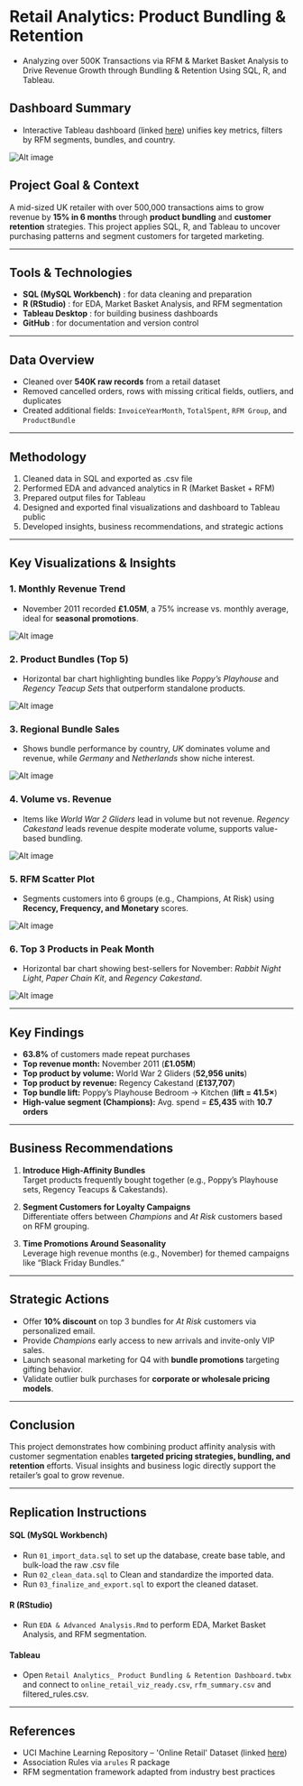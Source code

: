 # Retail Analytics: Product Bundling & Retention

- Analyzing over 500K Transactions via RFM & Market Basket Analysis to Drive Revenue Growth through Bundling & Retention Using SQL, R, and Tableau.

## **Dashboard Summary**  
- Interactive Tableau dashboard (linked [here](https://public.tableau.com/views/RetailAnalyticsDashboard_17463450746120/RetailAnalyticsDashboard?:language=en-US&:sid=&:redirect=auth&:display_count=n&:origin=viz_share_link))  unifies key metrics, filters by RFM segments, bundles, and country.

![Alt image](https://github.com/anijic/Retail_Analytics_Repo/blob/master/Visualizations/Retail%20Analytics_%20Product%20Bundling%20%26%20Retention.png)

## **Project Goal & Context**  
A mid-sized UK retailer with over 500,000 transactions aims to grow revenue by **15% in 6 months** through **product bundling** and **customer retention** strategies. This project applies SQL, R, and Tableau to uncover purchasing patterns and segment customers for targeted marketing.

---

## **Tools & Technologies**  
- **SQL (MySQL Workbench)** : for data cleaning and preparation  
- **R (RStudio)** : for EDA, Market Basket Analysis, and RFM segmentation  
- **Tableau Desktop** : for building business dashboards  
- **GitHub** : for documentation and version control  

---

## **Data Overview**  
- Cleaned over **540K raw records** from a retail dataset  
- Removed cancelled orders, rows with missing critical fields, outliers, and duplicates  
- Created additional fields: `InvoiceYearMonth`, `TotalSpent`, `RFM Group`, and `ProductBundle`  

---

## **Methodology**  
1. Cleaned data in SQL and exported as .csv file  
2. Performed EDA and advanced analytics in R (Market Basket + RFM)  
3. Prepared output files for Tableau  
4. Designed and exported final visualizations and dashboard to Tableau public  
5. Developed insights, business recommendations, and strategic actions  

---

## **Key Visualizations & Insights**

### **1. Monthly Revenue Trend**
- November 2011 recorded **£1.05M**, a 75% increase vs. monthly average, ideal for **seasonal promotions**.
  
![Alt image](https://github.com/anijic/Retail_Analytics_Repo/blob/master/Visualizations/Monthly%20Revenue%20Trend.png)

### **2. Product Bundles (Top 5)**
- Horizontal bar chart highlighting bundles like *Poppy’s Playhouse* and *Regency Teacup Sets* that outperform standalone products.
  
![Alt image](https://github.com/anijic/Retail_Analytics_Repo/blob/master/Visualizations/Product%20Bundles.png)

### **3. Regional Bundle Sales**
- Shows bundle performance by country, *UK* dominates volume and revenue, while *Germany* and *Netherlands* show niche interest.
  
![Alt image](https://github.com/anijic/Retail_Analytics_Repo/blob/master/Visualizations/Regional%20Bundle%20Sales.png)

### **4. Volume vs. Revenue**
- Items like *World War 2 Gliders* lead in volume but not revenue. *Regency Cakestand* leads revenue despite moderate volume, supports value-based bundling.
  
![Alt image](https://github.com/anijic/Retail_Analytics_Repo/blob/master/Visualizations/Volume%20vs.%20Revenue.png)

### **5. RFM Scatter Plot**
- Segments customers into 6 groups (e.g., Champions, At Risk) using **Recency, Frequency, and Monetary** scores.
  
![Alt image](https://github.com/anijic/Retail_Analytics_Repo/blob/master/Visualizations/RFM%20Segments.png)

### **6. Top 3 Products in Peak Month**
- Horizontal bar chart showing best-sellers for November: *Rabbit Night Light*, *Paper Chain Kit*, and *Regency Cakestand*.
  
![Alt image](https://github.com/anijic/Retail_Analytics_Repo/blob/master/Visualizations/Sheet%20Top%203%20Peak%20Month%20Products.png)

---

## **Key Findings**  
- **63.8%** of customers made repeat purchases  
- **Top revenue month:** November 2011 (**£1.05M**)  
- **Top product by volume:** World War 2 Gliders (**52,956 units**)  
- **Top product by revenue:** Regency Cakestand (**£137,707**)  
- **Top bundle lift:** Poppy’s Playhouse Bedroom → Kitchen (**lift = 41.5×**)  
- **High-value segment (Champions):** Avg. spend = **£5,435** with **10.7 orders**

---

## **Business Recommendations**  
1. **Introduce High-Affinity Bundles**  
   Target products frequently bought together (e.g., Poppy’s Playhouse sets, Regency Teacups & Cakestands).  

2. **Segment Customers for Loyalty Campaigns**  
   Differentiate offers between *Champions* and *At Risk* customers based on RFM grouping.

3. **Time Promotions Around Seasonality**  
   Leverage high revenue months (e.g., November) for themed campaigns like “Black Friday Bundles.”

---

## **Strategic Actions**  
-  Offer **10% discount** on top 3 bundles for *At Risk* customers via personalized email.  
-  Provide *Champions* early access to new arrivals and invite-only VIP sales.  
-  Launch seasonal marketing for Q4 with **bundle promotions** targeting gifting behavior.  
-  Validate outlier bulk purchases for **corporate or wholesale pricing models**.  

---

## **Conclusion**  
This project demonstrates how combining product affinity analysis with customer segmentation enables **targeted pricing strategies, bundling, and retention** efforts. Visual insights and business logic directly support the retailer’s goal to grow revenue.

---

## **Replication Instructions**  
#### SQL (MySQL Workbench)
- Run `01_import_data.sql` to set up the database, create base table, and bulk-load the raw .csv file  
- Run `02_clean_data.sql` to  Clean and standardize the imported data.
- Run `03_finalize_and_export.sql` to export the cleaned dataset.
#### R (RStudio)
- Run `EDA & Advanced Analysis.Rmd` to perform EDA, Market Basket Analysis, and RFM segmentation.
#### Tableau
- Open `Retail Analytics_ Product Bundling & Retention Dashboard.twbx` and connect to `online_retail_viz_ready.csv`, `rfm_summary.csv` and filtered_rules.csv.

---

## **References**  
- UCI Machine Learning Repository – 'Online Retail' Dataset (linked [here](https://archive.ics.uci.edu/dataset/352/online+retail))  
- Association Rules via `arules` R package  
- RFM segmentation framework adapted from industry best practices

